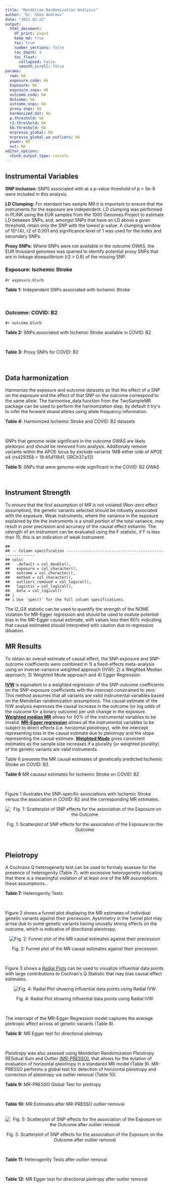 ```yaml
---
title: "Mendelian Randomization Analysis"
author: "Dr. Shea Andrews"
date: "2021-02-22"
output:
  html_document:
    df_print: paged
    keep_md: true
    toc: true
    number_sections: false
    toc_depth: 4
    toc_float:
      collapsed: false
      smooth_scroll: false
params:
  rwd: NA
  exposure.code: NA
  Exposure: NA
  exposure.snps: NA
  outcome.code: NA
  Outcome: NA
  outcome.snps: NA
  proxy.snps: NA
  harmonized.dat: NA
  p.threshold: NA
  r2.threshold: NA
  kb.threshold: NA
  mrpresso_global: NA
  mrpresso_global_wo_outliers: NA
  power: NA
  out: NA
editor_options:
  chunk_output_type: console
---
```







## Instrumental Variables
**SNP Inclusion:** SNPS associated with at a p-value threshold of p < 5e-8 were included in this analysis.
<br>

**LD Clumping:** For standard two sample MR it is important to ensure that the instruments for the exposure are independent. LD clumping was performed in PLINK using the EUR samples from the 1000 Genomes Project to estimate LD between SNPs, and, amongst SNPs that have an LD above a given threshold, retain only the SNP with the lowest p-value. A clumping window of 10^{4}, r2 of 0.001 and significance level of 1 was used for the index and secondary SNPs.
<br>

**Proxy SNPs:** Where SNPs were not available in the outcome GWAS, the EUR thousand genomes was queried to identify potential proxy SNPs that are in linkage disequilibrium (r2 > 0.8) of the missing SNP.
<br>

### Exposure: Ischemic Stroke
`#r exposure.blurb`
<br>

**Table 1:** Independent SNPs associated with Ischemic Stroke
<div data-pagedtable="false">
  <script data-pagedtable-source type="application/json">
{"columns":[{"label":["SNP"],"name":[1],"type":["chr"],"align":["left"]},{"label":["CHROM"],"name":[2],"type":["dbl"],"align":["right"]},{"label":["POS"],"name":[3],"type":["dbl"],"align":["right"]},{"label":["REF"],"name":[4],"type":["chr"],"align":["left"]},{"label":["ALT"],"name":[5],"type":["chr"],"align":["left"]},{"label":["AF"],"name":[6],"type":["dbl"],"align":["right"]},{"label":["BETA"],"name":[7],"type":["dbl"],"align":["right"]},{"label":["SE"],"name":[8],"type":["dbl"],"align":["right"]},{"label":["Z"],"name":[9],"type":["dbl"],"align":["right"]},{"label":["P"],"name":[10],"type":["dbl"],"align":["right"]},{"label":["N"],"name":[11],"type":["dbl"],"align":["right"]},{"label":["TRAIT"],"name":[12],"type":["chr"],"align":["left"]}],"data":[{"1":"rs2758612","2":"1","3":"156205301","4":"T","5":"C","6":"0.3547","7":"-0.0653","8":"0.0111","9":"-5.882880","10":"3.677e-09","11":"440328","12":"Ischemic_Stroke"},{"1":"rs2634074","2":"4","3":"111677041","4":"T","5":"A","6":"0.7877","7":"-0.0941","8":"0.0121","9":"-7.776860","10":"5.905e-15","11":"440328","12":"Ischemic_Stroke"},{"1":"rs34311906","2":"4","3":"113732090","4":"T","5":"C","6":"0.4024","7":"0.0649","8":"0.0113","9":"5.743360","10":"1.066e-08","11":"440328","12":"Ischemic_Stroke"},{"1":"rs2066864","2":"4","3":"155525695","4":"G","5":"A","6":"0.2452","7":"0.0634","8":"0.0115","9":"5.513043","10":"3.514e-08","11":"440328","12":"Ischemic_Stroke"},{"1":"rs11242678","2":"6","3":"1337180","4":"C","5":"T","6":"0.2550","7":"0.0723","8":"0.0114","9":"6.342105","10":"2.703e-10","11":"440328","12":"Ischemic_Stroke"},{"1":"rs2107595","2":"7","3":"19049388","4":"G","5":"A","6":"0.1673","7":"0.0882","8":"0.0132","9":"6.681818","10":"2.328e-11","11":"440328","12":"Ischemic_Stroke"},{"1":"rs635634","2":"9","3":"136155000","4":"C","5":"T","6":"0.1921","7":"0.0772","8":"0.0134","9":"5.761194","10":"9.179e-09","11":"440328","12":"Ischemic_Stroke"},{"1":"rs473238","2":"11","3":"102700360","4":"T","5":"C","6":"0.8674","7":"-0.0831","8":"0.0147","9":"-5.653060","10":"1.651e-08","11":"440328","12":"Ischemic_Stroke"},{"1":"rs3184504","2":"12","3":"111884608","4":"T","5":"C","6":"0.5278","7":"-0.0779","8":"0.0101","9":"-7.712870","10":"1.229e-14","11":"440328","12":"Ischemic_Stroke"},{"1":"rs4942561","2":"13","3":"47209347","4":"G","5":"T","6":"0.7590","7":"0.0655","8":"0.0116","9":"5.646552","10":"1.771e-08","11":"440328","12":"Ischemic_Stroke"}],"options":{"columns":{"min":{},"max":[10]},"rows":{"min":[10],"max":[10]},"pages":{}}}
  </script>
</div>
<br>

### Outcome: COVID: B2
`#r outcome.blurb`
<br>

**Table 2:** SNPs associated with Ischemic Stroke avaliable in COVID: B2
<div data-pagedtable="false">
  <script data-pagedtable-source type="application/json">
{"columns":[{"label":["SNP"],"name":[1],"type":["chr"],"align":["left"]},{"label":["CHROM"],"name":[2],"type":["dbl"],"align":["right"]},{"label":["POS"],"name":[3],"type":["dbl"],"align":["right"]},{"label":["REF"],"name":[4],"type":["chr"],"align":["left"]},{"label":["ALT"],"name":[5],"type":["chr"],"align":["left"]},{"label":["AF"],"name":[6],"type":["dbl"],"align":["right"]},{"label":["BETA"],"name":[7],"type":["dbl"],"align":["right"]},{"label":["SE"],"name":[8],"type":["dbl"],"align":["right"]},{"label":["Z"],"name":[9],"type":["dbl"],"align":["right"]},{"label":["P"],"name":[10],"type":["dbl"],"align":["right"]},{"label":["N"],"name":[11],"type":["dbl"],"align":["right"]},{"label":["TRAIT"],"name":[12],"type":["chr"],"align":["left"]}],"data":[{"1":"rs2758612","2":"1","3":"156205301","4":"T","5":"C","6":"0.3736","7":"-0.00087148","8":"0.025585","9":"-0.03406215","10":"9.728e-01","11":"1305082","12":"COVID_B2__EUR_w/o_UKBB"},{"1":"rs2634074","2":"4","3":"111677041","4":"T","5":"A","6":"0.7764","7":"0.00622840","8":"0.026885","9":"0.23166822","10":"8.168e-01","11":"1547355","12":"COVID_B2__EUR_w/o_UKBB"},{"1":"rs2066864","2":"4","3":"155525695","4":"G","5":"A","6":"0.2501","7":"-0.04188500","8":"0.023881","9":"-1.75390478","10":"7.945e-02","11":"1557411","12":"COVID_B2__EUR_w/o_UKBB"},{"1":"rs11242678","2":"6","3":"1337180","4":"C","5":"T","6":"0.2584","7":"0.04067700","8":"0.023947","9":"1.69862613","10":"8.939e-02","11":"1556798","12":"COVID_B2__EUR_w/o_UKBB"},{"1":"rs2107595","2":"7","3":"19049388","4":"G","5":"A","6":"0.1733","7":"-0.01166400","8":"0.031729","9":"-0.36761322","10":"7.132e-01","11":"1544118","12":"COVID_B2__EUR_w/o_UKBB"},{"1":"rs635634","2":"9","3":"136155000","4":"C","5":"T","6":"0.1873","7":"0.12039000","8":"0.027588","9":"4.36385000","10":"1.278e-05","11":"1547355","12":"COVID_B2__EUR_w/o_UKBB"},{"1":"rs473238","2":"11","3":"102700360","4":"T","5":"C","6":"0.8478","7":"0.01738000","8":"0.032517","9":"0.53448965","10":"5.930e-01","11":"1547355","12":"COVID_B2__EUR_w/o_UKBB"},{"1":"rs3184504","2":"12","3":"111884608","4":"T","5":"C","6":"0.5448","7":"0.01946500","8":"0.022419","9":"0.86823676","10":"3.853e-01","11":"1547355","12":"COVID_B2__EUR_w/o_UKBB"},{"1":"rs4942561","2":"13","3":"47209347","4":"G","5":"T","6":"0.7557","7":"-0.04422700","8":"0.023938","9":"-1.84756454","10":"6.466e-02","11":"1557411","12":"COVID_B2__EUR_w/o_UKBB"},{"1":"rs34311906","2":"NA","3":"NA","4":"NA","5":"NA","6":"NA","7":"NA","8":"NA","9":"NA","10":"NA","11":"NA","12":"NA"}],"options":{"columns":{"min":{},"max":[10]},"rows":{"min":[10],"max":[10]},"pages":{}}}
  </script>
</div>
<br>

**Table 3:** Proxy SNPs for COVID: B2
<div data-pagedtable="false">
  <script data-pagedtable-source type="application/json">
{"columns":[{"label":["proxy.outcome"],"name":[1],"type":["lgl"],"align":["right"]},{"label":["target_snp"],"name":[2],"type":["chr"],"align":["left"]},{"label":["proxy_snp"],"name":[3],"type":["lgl"],"align":["right"]},{"label":["ld.r2"],"name":[4],"type":["lgl"],"align":["right"]},{"label":["Dprime"],"name":[5],"type":["lgl"],"align":["right"]},{"label":["ref.proxy"],"name":[6],"type":["lgl"],"align":["right"]},{"label":["alt.proxy"],"name":[7],"type":["lgl"],"align":["right"]},{"label":["CHROM"],"name":[8],"type":["lgl"],"align":["right"]},{"label":["POS"],"name":[9],"type":["lgl"],"align":["right"]},{"label":["ALT.proxy"],"name":[10],"type":["lgl"],"align":["right"]},{"label":["REF.proxy"],"name":[11],"type":["lgl"],"align":["right"]},{"label":["AF"],"name":[12],"type":["lgl"],"align":["right"]},{"label":["BETA"],"name":[13],"type":["lgl"],"align":["right"]},{"label":["SE"],"name":[14],"type":["lgl"],"align":["right"]},{"label":["P"],"name":[15],"type":["lgl"],"align":["right"]},{"label":["N"],"name":[16],"type":["lgl"],"align":["right"]},{"label":["ref"],"name":[17],"type":["lgl"],"align":["right"]},{"label":["alt"],"name":[18],"type":["lgl"],"align":["right"]},{"label":["ALT"],"name":[19],"type":["lgl"],"align":["right"]},{"label":["REF"],"name":[20],"type":["lgl"],"align":["right"]},{"label":["PHASE"],"name":[21],"type":["lgl"],"align":["right"]}],"data":[{"1":"NA","2":"rs34311906","3":"NA","4":"NA","5":"NA","6":"NA","7":"NA","8":"NA","9":"NA","10":"NA","11":"NA","12":"NA","13":"NA","14":"NA","15":"NA","16":"NA","17":"NA","18":"NA","19":"NA","20":"NA","21":"NA"}],"options":{"columns":{"min":{},"max":[10]},"rows":{"min":[10],"max":[10]},"pages":{}}}
  </script>
</div>
<br>

## Data harmonization
Harmonize the exposure and outcome datasets so that the effect of a SNP on the exposure and the effect of that SNP on the outcome correspond to the same allele. The harmonise_data function from the TwoSampleMR package can be used to perform the harmonization step, by default it try's to infer the forward strand alleles using allele frequency information.
<br>

**Table 4:** Harmonized Ischemic Stroke and COVID: B2 datasets
<div data-pagedtable="false">
  <script data-pagedtable-source type="application/json">
{"columns":[{"label":["SNP"],"name":[1],"type":["chr"],"align":["left"]},{"label":["effect_allele.exposure"],"name":[2],"type":["chr"],"align":["left"]},{"label":["other_allele.exposure"],"name":[3],"type":["chr"],"align":["left"]},{"label":["effect_allele.outcome"],"name":[4],"type":["chr"],"align":["left"]},{"label":["other_allele.outcome"],"name":[5],"type":["chr"],"align":["left"]},{"label":["beta.exposure"],"name":[6],"type":["dbl"],"align":["right"]},{"label":["beta.outcome"],"name":[7],"type":["dbl"],"align":["right"]},{"label":["eaf.exposure"],"name":[8],"type":["dbl"],"align":["right"]},{"label":["eaf.outcome"],"name":[9],"type":["dbl"],"align":["right"]},{"label":["remove"],"name":[10],"type":["lgl"],"align":["right"]},{"label":["palindromic"],"name":[11],"type":["lgl"],"align":["right"]},{"label":["ambiguous"],"name":[12],"type":["lgl"],"align":["right"]},{"label":["id.outcome"],"name":[13],"type":["chr"],"align":["left"]},{"label":["chr.outcome"],"name":[14],"type":["dbl"],"align":["right"]},{"label":["pos.outcome"],"name":[15],"type":["dbl"],"align":["right"]},{"label":["se.outcome"],"name":[16],"type":["dbl"],"align":["right"]},{"label":["z.outcome"],"name":[17],"type":["dbl"],"align":["right"]},{"label":["pval.outcome"],"name":[18],"type":["dbl"],"align":["right"]},{"label":["samplesize.outcome"],"name":[19],"type":["dbl"],"align":["right"]},{"label":["outcome"],"name":[20],"type":["chr"],"align":["left"]},{"label":["mr_keep.outcome"],"name":[21],"type":["lgl"],"align":["right"]},{"label":["pval_origin.outcome"],"name":[22],"type":["chr"],"align":["left"]},{"label":["chr.exposure"],"name":[23],"type":["dbl"],"align":["right"]},{"label":["pos.exposure"],"name":[24],"type":["dbl"],"align":["right"]},{"label":["se.exposure"],"name":[25],"type":["dbl"],"align":["right"]},{"label":["z.exposure"],"name":[26],"type":["dbl"],"align":["right"]},{"label":["pval.exposure"],"name":[27],"type":["dbl"],"align":["right"]},{"label":["samplesize.exposure"],"name":[28],"type":["dbl"],"align":["right"]},{"label":["exposure"],"name":[29],"type":["chr"],"align":["left"]},{"label":["mr_keep.exposure"],"name":[30],"type":["lgl"],"align":["right"]},{"label":["pval_origin.exposure"],"name":[31],"type":["chr"],"align":["left"]},{"label":["id.exposure"],"name":[32],"type":["chr"],"align":["left"]},{"label":["action"],"name":[33],"type":["dbl"],"align":["right"]},{"label":["mr_keep"],"name":[34],"type":["lgl"],"align":["right"]},{"label":["pt"],"name":[35],"type":["dbl"],"align":["right"]},{"label":["pleitropy_keep"],"name":[36],"type":["lgl"],"align":["right"]},{"label":["mrpresso_RSSobs"],"name":[37],"type":["dbl"],"align":["right"]},{"label":["mrpresso_pval"],"name":[38],"type":["dbl"],"align":["right"]},{"label":["mrpresso_keep"],"name":[39],"type":["lgl"],"align":["right"]}],"data":[{"1":"rs11242678","2":"T","3":"C","4":"T","5":"C","6":"0.0723","7":"0.04067700","8":"0.2550","9":"0.2584","10":"FALSE","11":"FALSE","12":"FALSE","13":"QMLEwi","14":"6","15":"1337180","16":"0.023947","17":"1.69862613","18":"8.939e-02","19":"1556798","20":"covidhgi2020B2v5alleurLeaveUKBB","21":"TRUE","22":"reported","23":"6","24":"1337180","25":"0.0114","26":"6.342105","27":"2.703e-10","28":"440328","29":"Malik2018ais","30":"TRUE","31":"reported","32":"k826ag","33":"2","34":"TRUE","35":"5e-08","36":"TRUE","37":"1.986136e-03","38":"0.5283","39":"TRUE"},{"1":"rs2066864","2":"A","3":"G","4":"A","5":"G","6":"0.0634","7":"-0.04188500","8":"0.2452","9":"0.2501","10":"FALSE","11":"FALSE","12":"FALSE","13":"QMLEwi","14":"4","15":"155525695","16":"0.023881","17":"-1.75390478","18":"7.945e-02","19":"1557411","20":"covidhgi2020B2v5alleurLeaveUKBB","21":"TRUE","22":"reported","23":"4","24":"155525695","25":"0.0115","26":"5.513043","27":"3.514e-08","28":"440328","29":"Malik2018ais","30":"TRUE","31":"reported","32":"k826ag","33":"2","34":"TRUE","35":"5e-08","36":"TRUE","37":"2.256077e-03","38":"0.4329","39":"TRUE"},{"1":"rs2107595","2":"A","3":"G","4":"A","5":"G","6":"0.0882","7":"-0.01166400","8":"0.1673","9":"0.1733","10":"FALSE","11":"FALSE","12":"FALSE","13":"QMLEwi","14":"7","15":"19049388","16":"0.031729","17":"-0.36761322","18":"7.132e-01","19":"1544118","20":"covidhgi2020B2v5alleurLeaveUKBB","21":"TRUE","22":"reported","23":"7","24":"19049388","25":"0.0132","26":"6.681818","27":"2.328e-11","28":"440328","29":"Malik2018ais","30":"TRUE","31":"reported","32":"k826ag","33":"2","34":"TRUE","35":"5e-08","36":"TRUE","37":"2.218331e-04","38":"1.0000","39":"TRUE"},{"1":"rs2634074","2":"A","3":"T","4":"A","5":"T","6":"-0.0941","7":"0.00622840","8":"0.7877","9":"0.7764","10":"FALSE","11":"TRUE","12":"FALSE","13":"QMLEwi","14":"4","15":"111677041","16":"0.026885","17":"0.23166822","18":"8.168e-01","19":"1547355","20":"covidhgi2020B2v5alleurLeaveUKBB","21":"TRUE","22":"reported","23":"4","24":"111677041","25":"0.0121","26":"-7.776860","27":"5.905e-15","28":"440328","29":"Malik2018ais","30":"TRUE","31":"reported","32":"k826ag","33":"2","34":"TRUE","35":"5e-08","36":"TRUE","37":"9.231678e-05","38":"1.0000","39":"TRUE"},{"1":"rs2758612","2":"C","3":"T","4":"C","5":"T","6":"-0.0653","7":"-0.00087148","8":"0.3547","9":"0.3736","10":"FALSE","11":"FALSE","12":"FALSE","13":"QMLEwi","14":"1","15":"156205301","16":"0.025585","17":"-0.03406215","18":"9.728e-01","19":"1305082","20":"covidhgi2020B2v5alleurLeaveUKBB","21":"TRUE","22":"reported","23":"1","24":"156205301","25":"0.0111","26":"-5.882880","27":"3.677e-09","28":"440328","29":"Malik2018ais","30":"TRUE","31":"reported","32":"k826ag","33":"2","34":"TRUE","35":"5e-08","36":"TRUE","37":"1.981127e-07","38":"1.0000","39":"TRUE"},{"1":"rs3184504","2":"C","3":"T","4":"C","5":"T","6":"-0.0779","7":"0.01946500","8":"0.5278","9":"0.5448","10":"FALSE","11":"FALSE","12":"FALSE","13":"QMLEwi","14":"12","15":"111884608","16":"0.022419","17":"0.86823676","18":"3.853e-01","19":"1547355","20":"covidhgi2020B2v5alleurLeaveUKBB","21":"TRUE","22":"reported","23":"12","24":"111884608","25":"0.0101","26":"-7.712870","27":"1.229e-14","28":"440328","29":"Malik2018ais","30":"TRUE","31":"reported","32":"k826ag","33":"2","34":"TRUE","35":"5e-08","36":"TRUE","37":"6.209768e-04","38":"1.0000","39":"TRUE"},{"1":"rs473238","2":"C","3":"T","4":"C","5":"T","6":"-0.0831","7":"0.01738000","8":"0.8674","9":"0.8478","10":"FALSE","11":"FALSE","12":"FALSE","13":"QMLEwi","14":"11","15":"102700360","16":"0.032517","17":"0.53448965","18":"5.930e-01","19":"1547355","20":"covidhgi2020B2v5alleurLeaveUKBB","21":"TRUE","22":"reported","23":"11","24":"102700360","25":"0.0147","26":"-5.653060","27":"1.651e-08","28":"440328","29":"Malik2018ais","30":"TRUE","31":"reported","32":"k826ag","33":"2","34":"TRUE","35":"5e-08","36":"TRUE","37":"4.317867e-04","38":"1.0000","39":"TRUE"},{"1":"rs4942561","2":"T","3":"G","4":"T","5":"G","6":"0.0655","7":"-0.04422700","8":"0.7590","9":"0.7557","10":"FALSE","11":"FALSE","12":"FALSE","13":"QMLEwi","14":"13","15":"47209347","16":"0.023938","17":"-1.84756454","18":"6.466e-02","19":"1557411","20":"covidhgi2020B2v5alleurLeaveUKBB","21":"TRUE","22":"reported","23":"13","24":"47209347","25":"0.0116","26":"5.646552","27":"1.771e-08","28":"440328","29":"Malik2018ais","30":"TRUE","31":"reported","32":"k826ag","33":"2","34":"TRUE","35":"5e-08","36":"TRUE","37":"2.544320e-03","38":"0.3375","39":"TRUE"},{"1":"rs635634","2":"T","3":"C","4":"T","5":"C","6":"0.0772","7":"0.12039000","8":"0.1921","9":"0.1873","10":"FALSE","11":"FALSE","12":"FALSE","13":"QMLEwi","14":"9","15":"136155000","16":"0.027588","17":"4.36385000","18":"1.278e-05","19":"1547355","20":"covidhgi2020B2v5alleurLeaveUKBB","21":"TRUE","22":"reported","23":"9","24":"136155000","25":"0.0134","26":"5.761194","27":"9.179e-09","28":"440328","29":"Malik2018ais","30":"TRUE","31":"reported","32":"k826ag","33":"2","34":"TRUE","35":"5e-08","36":"TRUE","37":"1.753478e-02","38":"0.0009","39":"FALSE"}],"options":{"columns":{"min":{},"max":[10]},"rows":{"min":[10],"max":[10]},"pages":{}}}
  </script>
</div>
<br>

SNPs that genome-wide significant in the outcome GWAS are likely pleitorpic and should be removed from analysis. Additionaly remove variants within the APOE locus by exclude variants 1MB either side of APOE e4 (rs429358 = 19:45411941, GRCh37.p13)
<br>


**Table 5:** SNPs that were genome-wide significant in the COVID: B2 GWAS
<div data-pagedtable="false">
  <script data-pagedtable-source type="application/json">
{"columns":[{"label":["SNP"],"name":[1],"type":["chr"],"align":["left"]},{"label":["chr.outcome"],"name":[2],"type":["dbl"],"align":["right"]},{"label":["pos.outcome"],"name":[3],"type":["dbl"],"align":["right"]},{"label":["pval.exposure"],"name":[4],"type":["dbl"],"align":["right"]},{"label":["pval.outcome"],"name":[5],"type":["dbl"],"align":["right"]}],"data":[],"options":{"columns":{"min":{},"max":[10]},"rows":{"min":[10],"max":[10]},"pages":{}}}
  </script>
</div>
<br>


## Instrument Strength
To ensure that the first assumption of MR is not violated (Non-zero effect assumption), the genetic variants selected should be robustly associated with the exposure. Weak instruments, where the variance in the exposure explained by the the instruments is a small portion of the total variance, may result in poor precission and accuracy of the causal effect estiamte. The strength of an instrument can be evaluated using the F statistic, if F is less than 10, this is an indication of weak instrument.


```
## 
## -- Column specification --------------------------------------------------------
## cols(
##   .default = col_double(),
##   exposure = col_character(),
##   outcome = col_character(),
##   method = col_character(),
##   outliers_removed = col_logical(),
##   logistic = col_logical(),
##   beta = col_logical()
## )
## i Use `spec()` for the full column specifications.
```

<div data-pagedtable="false">
  <script data-pagedtable-source type="application/json">
{"columns":[{"label":["outliers_removed"],"name":[1],"type":["lgl"],"align":["right"]},{"label":["pve.exposure"],"name":[2],"type":["dbl"],"align":["right"]},{"label":["F"],"name":[3],"type":["dbl"],"align":["right"]},{"label":["Alpha"],"name":[4],"type":["dbl"],"align":["right"]},{"label":["NCP"],"name":[5],"type":["dbl"],"align":["right"]},{"label":["Power"],"name":[6],"type":["dbl"],"align":["right"]}],"data":[{"1":"FALSE","2":"0.0008338516","3":"40.82959","4":"0.05","5":"0.01668293","6":"0.05191326"},{"1":"TRUE","2":"0.0007588358","3":"41.79794","4":"0.05","5":"1.64950246","6":"0.25022511"}],"options":{"columns":{"min":{},"max":[10]},"rows":{"min":[10],"max":[10]},"pages":{}}}
  </script>
</div>

The I2_GX statistic can be used to quantify the strength of the NOME violation for MR-Egger regression and should be used to evalute potential bias in the MR-Egger causal estimate, with values less then 90% indicating that causal estimated should interpreted with caution due to regression diluation.

<div data-pagedtable="false">
  <script data-pagedtable-source type="application/json">
{"columns":[{"label":["outliers_removed"],"name":[1],"type":["lgl"],"align":["right"]},{"label":["Isq_gx"],"name":[2],"type":["dbl"],"align":["right"]}],"data":[{"1":"FALSE","2":"0"},{"1":"TRUE","2":"0"}],"options":{"columns":{"min":{},"max":[10]},"rows":{"min":[10],"max":[10]},"pages":{}}}
  </script>
</div>


## MR Results
To obtain an overall estimate of causal effect, the SNP-exposure and SNP-outcome coefficients were combined in 1) a fixed-effects meta-analysis using an inverse-variance weighted approach (IVW); 2) a Weighted Median approach; 3) Weighted Mode approach and 4) Egger Regression.


[**IVW**](https://doi.org/10.1002/gepi.21758) is equivalent to a weighted regression of the SNP-outcome coefficients on the SNP-exposure coefficients with the intercept constrained to zero. This method assumes that all variants are valid instrumental variables based on the Mendelian randomization assumptions. The causal estimate of the IVW analysis expresses the causal increase in the outcome (or log odds of the outcome for a binary outcome) per unit change in the exposure. [**Weighted median MR**](https://doi.org/10.1002/gepi.21965) allows for 50% of the instrumental variables to be invalid. [**MR-Egger regression**](https://doi.org/10.1093/ije/dyw220) allows all the instrumental variables to be subject to direct effects (i.e. horizontal pleiotropy), with the intercept representing bias in the causal estimate due to pleiotropy and the slope representing the causal estimate. [**Weighted Mode**](https://doi.org/10.1093/ije/dyx102) gives consistent estimates as the sample size increases if a plurality (or weighted plurality) of the genetic variants are valid instruments.
<br>



Table 6 presents the MR causal estimates of genetically predicted Ischemic Stroke on COVID: B2.
<br>

**Table 6** MR causaul estimates for Ischemic Stroke on COVID: B2
<div data-pagedtable="false">
  <script data-pagedtable-source type="application/json">
{"columns":[{"label":["id.exposure"],"name":[1],"type":["chr"],"align":["left"]},{"label":["id.outcome"],"name":[2],"type":["chr"],"align":["left"]},{"label":["outcome"],"name":[3],"type":["chr"],"align":["left"]},{"label":["exposure"],"name":[4],"type":["chr"],"align":["left"]},{"label":["method"],"name":[5],"type":["chr"],"align":["left"]},{"label":["nsnp"],"name":[6],"type":["int"],"align":["right"]},{"label":["b"],"name":[7],"type":["dbl"],"align":["right"]},{"label":["se"],"name":[8],"type":["dbl"],"align":["right"]},{"label":["pval"],"name":[9],"type":["dbl"],"align":["right"]}],"data":[{"1":"k826ag","2":"QMLEwi","3":"covidhgi2020B2v5alleurLeaveUKBB","4":"Malik2018ais","5":"Inverse variance weighted (fixed effects)","6":"9","7":"0.01958218","8":"0.1142743","9":"0.8639397"},{"1":"k826ag","2":"QMLEwi","3":"covidhgi2020B2v5alleurLeaveUKBB","4":"Malik2018ais","5":"Weighted median","6":"9","7":"-0.13000718","8":"0.1709892","9":"0.4470610"},{"1":"k826ag","2":"QMLEwi","3":"covidhgi2020B2v5alleurLeaveUKBB","4":"Malik2018ais","5":"Weighted mode","6":"9","7":"-0.13926376","8":"0.2035628","9":"0.5132180"},{"1":"k826ag","2":"QMLEwi","3":"covidhgi2020B2v5alleurLeaveUKBB","4":"Malik2018ais","5":"MR Egger","6":"9","7":"0.88814099","8":"1.7644766","9":"0.6301707"}],"options":{"columns":{"min":{},"max":[10]},"rows":{"min":[10],"max":[10]},"pages":{}}}
  </script>
</div>
<br>

Figure 1 illustrates the SNP-specific associations with Ischemic Stroke versus the association in COVID: B2 and the corresponding MR estimates.
<br>

<div class="figure" style="text-align: center">
<img src="/sc/arion/projects/LOAD/shea/Projects/MRcovid/results/MRcovideurwoukbb/Malik2018ais/covidhgi2020B2v5alleurLeaveUKBB/Malik2018ais_5e-8_covidhgi2020B2v5alleurLeaveUKBB_MR_Analaysis_files/figure-html/scatter_plot-1.png" alt="Fig. 1: Scatterplot of SNP effects for the association of the Exposure on the Outcome"  />
<p class="caption">Fig. 1: Scatterplot of SNP effects for the association of the Exposure on the Outcome</p>
</div>
<br>


## Pleiotropy
A Cochrans Q heterogeneity test can be used to formaly assesse for the presence of heterogenity (Table 7), with excessive heterogeneity indicating that there is a meaningful violation of at least one of the MR assumptions.
these assumptions..
<br>

**Table 7:** Heterogenity Tests
<div data-pagedtable="false">
  <script data-pagedtable-source type="application/json">
{"columns":[{"label":["id.exposure"],"name":[1],"type":["chr"],"align":["left"]},{"label":["id.outcome"],"name":[2],"type":["chr"],"align":["left"]},{"label":["outcome"],"name":[3],"type":["chr"],"align":["left"]},{"label":["exposure"],"name":[4],"type":["chr"],"align":["left"]},{"label":["method"],"name":[5],"type":["chr"],"align":["left"]},{"label":["Q"],"name":[6],"type":["dbl"],"align":["right"]},{"label":["Q_df"],"name":[7],"type":["dbl"],"align":["right"]},{"label":["Q_pval"],"name":[8],"type":["dbl"],"align":["right"]}],"data":[{"1":"k826ag","2":"QMLEwi","3":"covidhgi2020B2v5alleurLeaveUKBB","4":"Malik2018ais","5":"MR Egger","6":"28.61070","7":"7","8":"0.0001703459"},{"1":"k826ag","2":"QMLEwi","3":"covidhgi2020B2v5alleurLeaveUKBB","4":"Malik2018ais","5":"Inverse variance weighted","6":"29.61835","7":"8","8":"0.0002468499"}],"options":{"columns":{"min":{},"max":[10]},"rows":{"min":[10],"max":[10]},"pages":{}}}
  </script>
</div>
<br>

Figure 2 shows a funnel plot displaying the MR estimates of individual genetic variants against their precession. Aysmmetry in the funnel plot may arrise due to some genetic variants having unusally strong effects on the outcome, which is indicative of directional pleiotropy.
<br>

<div class="figure" style="text-align: center">
<img src="/sc/arion/projects/LOAD/shea/Projects/MRcovid/results/MRcovideurwoukbb/Malik2018ais/covidhgi2020B2v5alleurLeaveUKBB/Malik2018ais_5e-8_covidhgi2020B2v5alleurLeaveUKBB_MR_Analaysis_files/figure-html/funnel_plot-1.png" alt="Fig. 2: Funnel plot of the MR causal estimates against their precession"  />
<p class="caption">Fig. 2: Funnel plot of the MR causal estimates against their precession</p>
</div>
<br>

Figure 3 shows a [Radial Plots](https://github.com/WSpiller/RadialMR) can be used to visualize influential data points with large contributions to Cochran's Q Statistic that may bias causal effect estimates.



<div class="figure" style="text-align: center">
<img src="/sc/arion/projects/LOAD/shea/Projects/MRcovid/results/MRcovideurwoukbb/Malik2018ais/covidhgi2020B2v5alleurLeaveUKBB/Malik2018ais_5e-8_covidhgi2020B2v5alleurLeaveUKBB_MR_Analaysis_files/figure-html/Radial_Plot-1.png" alt="Fig. 4: Radial Plot showing influential data points using Radial IVW"  />
<p class="caption">Fig. 4: Radial Plot showing influential data points using Radial IVW</p>
</div>
<br>

The intercept of the MR-Egger Regression model captures the average pleitropic affect across all genetic variants (Table 8).
<br>

**Table 8:** MR Egger test for directional pleitropy
<div data-pagedtable="false">
  <script data-pagedtable-source type="application/json">
{"columns":[{"label":["id.exposure"],"name":[1],"type":["chr"],"align":["left"]},{"label":["id.outcome"],"name":[2],"type":["chr"],"align":["left"]},{"label":["outcome"],"name":[3],"type":["chr"],"align":["left"]},{"label":["exposure"],"name":[4],"type":["chr"],"align":["left"]},{"label":["egger_intercept"],"name":[5],"type":["dbl"],"align":["right"]},{"label":["se"],"name":[6],"type":["dbl"],"align":["right"]},{"label":["pval"],"name":[7],"type":["dbl"],"align":["right"]}],"data":[{"1":"k826ag","2":"QMLEwi","3":"covidhgi2020B2v5alleurLeaveUKBB","4":"Malik2018ais","5":"-0.06623937","6":"0.1334068","7":"0.6347369"}],"options":{"columns":{"min":{},"max":[10]},"rows":{"min":[10],"max":[10]},"pages":{}}}
  </script>
</div>
<br>

Pleiotropy was also assesed using Mendelian Randomization Pleiotropy RESidual Sum and Outlier [(MR-PRESSO)](https://doi.org/10.1038/s41588-018-0099-7), that allows for the evlation of evaluation of horizontal pleiotropy in a standared MR model (Table 9). MR-PRESSO performs a global test for detection of horizontal pleiotropy and correction of pleiotropy via outlier removal (Table 10).
<br>

**Table 9:** MR-PRESSO Global Test for pleitropy
<div data-pagedtable="false">
  <script data-pagedtable-source type="application/json">
{"columns":[{"label":["id.exposure"],"name":[1],"type":["chr"],"align":["left"]},{"label":["id.outcome"],"name":[2],"type":["chr"],"align":["left"]},{"label":["outcome"],"name":[3],"type":["chr"],"align":["left"]},{"label":["exposure"],"name":[4],"type":["chr"],"align":["left"]},{"label":["pt"],"name":[5],"type":["dbl"],"align":["right"]},{"label":["outliers_removed"],"name":[6],"type":["lgl"],"align":["right"]},{"label":["n_outliers"],"name":[7],"type":["dbl"],"align":["right"]},{"label":["RSSobs"],"name":[8],"type":["dbl"],"align":["right"]},{"label":["pval"],"name":[9],"type":["dbl"],"align":["right"]}],"data":[{"1":"k826ag","2":"QMLEwi","3":"covidhgi2020B2v5alleurLeaveUKBB","4":"Malik2018ais","5":"5e-08","6":"FALSE","7":"1","8":"36.89054","9":"8e-04"}],"options":{"columns":{"min":{},"max":[10]},"rows":{"min":[10],"max":[10]},"pages":{}}}
  </script>
</div>
<br>


**Table 10:** MR Estimates after MR-PRESSO outlier removal
<div data-pagedtable="false">
  <script data-pagedtable-source type="application/json">
{"columns":[{"label":["id.exposure"],"name":[1],"type":["chr"],"align":["left"]},{"label":["id.outcome"],"name":[2],"type":["chr"],"align":["left"]},{"label":["outcome"],"name":[3],"type":["chr"],"align":["left"]},{"label":["exposure"],"name":[4],"type":["chr"],"align":["left"]},{"label":["method"],"name":[5],"type":["chr"],"align":["left"]},{"label":["nsnp"],"name":[6],"type":["int"],"align":["right"]},{"label":["b"],"name":[7],"type":["dbl"],"align":["right"]},{"label":["se"],"name":[8],"type":["dbl"],"align":["right"]},{"label":["pval"],"name":[9],"type":["dbl"],"align":["right"]}],"data":[{"1":"k826ag","2":"QMLEwi","3":"covidhgi2020B2v5alleurLeaveUKBB","4":"Malik2018ais","5":"Inverse variance weighted (fixed effects)","6":"8","7":"-0.1558155","8":"0.1206069","9":"0.1963820"},{"1":"k826ag","2":"QMLEwi","3":"covidhgi2020B2v5alleurLeaveUKBB","4":"Malik2018ais","5":"Weighted median","6":"8","7":"-0.1555703","8":"0.1575336","9":"0.3233795"},{"1":"k826ag","2":"QMLEwi","3":"covidhgi2020B2v5alleurLeaveUKBB","4":"Malik2018ais","5":"Weighted mode","6":"8","7":"-0.1404478","8":"0.2464036","9":"0.5865037"},{"1":"k826ag","2":"QMLEwi","3":"covidhgi2020B2v5alleurLeaveUKBB","4":"Malik2018ais","5":"MR Egger","6":"8","7":"0.5925141","8":"1.0225605","9":"0.5833764"}],"options":{"columns":{"min":{},"max":[10]},"rows":{"min":[10],"max":[10]},"pages":{}}}
  </script>
</div>
<br>

<div class="figure" style="text-align: center">
<img src="/sc/arion/projects/LOAD/shea/Projects/MRcovid/results/MRcovideurwoukbb/Malik2018ais/covidhgi2020B2v5alleurLeaveUKBB/Malik2018ais_5e-8_covidhgi2020B2v5alleurLeaveUKBB_MR_Analaysis_files/figure-html/scatter_plot_outlier-1.png" alt="Fig. 5: Scatterplot of SNP effects for the association of the Exposure on the Outcome after outlier removal"  />
<p class="caption">Fig. 5: Scatterplot of SNP effects for the association of the Exposure on the Outcome after outlier removal</p>
</div>
<br>

**Table 11:** Heterogenity Tests after outlier removal
<div data-pagedtable="false">
  <script data-pagedtable-source type="application/json">
{"columns":[{"label":["id.exposure"],"name":[1],"type":["chr"],"align":["left"]},{"label":["id.outcome"],"name":[2],"type":["chr"],"align":["left"]},{"label":["outcome"],"name":[3],"type":["chr"],"align":["left"]},{"label":["exposure"],"name":[4],"type":["chr"],"align":["left"]},{"label":["method"],"name":[5],"type":["chr"],"align":["left"]},{"label":["Q"],"name":[6],"type":["dbl"],"align":["right"]},{"label":["Q_df"],"name":[7],"type":["dbl"],"align":["right"]},{"label":["Q_pval"],"name":[8],"type":["dbl"],"align":["right"]}],"data":[{"1":"k826ag","2":"QMLEwi","3":"covidhgi2020B2v5alleurLeaveUKBB","4":"Malik2018ais","5":"MR Egger","6":"8.190205","7":"6","8":"0.2244970"},{"1":"k826ag","2":"QMLEwi","3":"covidhgi2020B2v5alleurLeaveUKBB","4":"Malik2018ais","5":"Inverse variance weighted","6":"8.935413","7":"7","8":"0.2573265"}],"options":{"columns":{"min":{},"max":[10]},"rows":{"min":[10],"max":[10]},"pages":{}}}
  </script>
</div>
<br>

**Table 12:** MR Egger test for directional pleitropy after outlier removal
<div data-pagedtable="false">
  <script data-pagedtable-source type="application/json">
{"columns":[{"label":["id.exposure"],"name":[1],"type":["chr"],"align":["left"]},{"label":["id.outcome"],"name":[2],"type":["chr"],"align":["left"]},{"label":["outcome"],"name":[3],"type":["chr"],"align":["left"]},{"label":["exposure"],"name":[4],"type":["chr"],"align":["left"]},{"label":["egger_intercept"],"name":[5],"type":["dbl"],"align":["right"]},{"label":["se"],"name":[6],"type":["dbl"],"align":["right"]},{"label":["pval"],"name":[7],"type":["dbl"],"align":["right"]}],"data":[{"1":"k826ag","2":"QMLEwi","3":"covidhgi2020B2v5alleurLeaveUKBB","4":"Malik2018ais","5":"-0.05699153","6":"0.07713354","7":"0.4878724"}],"options":{"columns":{"min":{},"max":[10]},"rows":{"min":[10],"max":[10]},"pages":{}}}
  </script>
</div>
<br>

